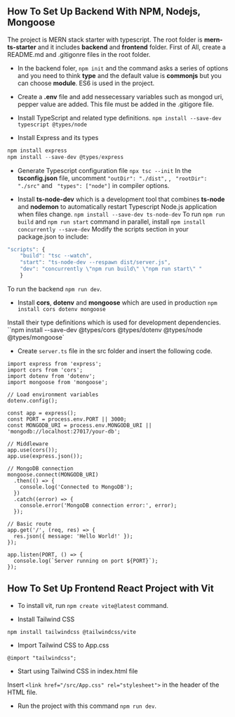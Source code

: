 ## How To Set Up Backend With NPM, Nodejs, Mongoose

The project is MERN stack starter with typescript. The root folder is **mern-ts-starter** and it
includes **backend** and **frontend** folder. First of All, create a README.md and .gitigonre files in
the root folder.

- In the backend foler, `npm init` and the command asks a series of options and you need to think
  **type** and the default value is **commonjs** but you can choose **module**. ES6 is used in the project.

- Create a **.env** file and add nessecessary variables such as mongod uri, pepper value are added. This file
  must be added in the .gitigore file.

- Install TypeScript and related type definitions.
  `npm install --save-dev typescript @types/node`

- Install Express and its types

```typescript
npm install express
npm install --save-dev @types/express
```

- Generate Typescript configuration file
  `npx tsc --init`
  In the **tsconfig.json** file, uncomment `"outDir": "./dist",` , ` "rootDir": "./src"` and ` "types": ["node"]`
  in compiler options.

- Install **ts-node-dev** which is a development tool that combines **ts-node** and **nodemon**
  to automatically restart Typescript Node.js application when files change.
  `npm install --save-dev ts-node-dev`
  To run `npm run build` and `npm run start` command in parallel, install
  `npm install concurrently --save-dev`
  Modify the scripts section in your package.json to include:

```javascript
"scripts": {
    "build": "tsc --watch",
    "start": "ts-node-dev --respawn dist/server.js",
    "dev": "concurrently \"npm run build\" \"npm run start\" "
    }
```
To run the backend ``npm run dev``.

- Install **cors**, **dotenv** and **mongoose** which are used in production
  `npm install cors dotenv mongoose`

Install their type definitions which is used for development dependencies.
``npm install --save-dev @types/cors @types/dotenv @types/node @types/mongoose`

- Create `server.ts` file in the src folder and insert the following code.

```
import express from 'express';
import cors from 'cors';
import dotenv from 'dotenv';
import mongoose from 'mongoose';

// Load environment variables
dotenv.config();

const app = express();
const PORT = process.env.PORT || 3000;
const MONGODB_URI = process.env.MONGODB_URI || 'mongodb://localhost:27017/your-db';

// Middleware
app.use(cors());
app.use(express.json());

// MongoDB connection
mongoose.connect(MONGODB_URI)
  .then(() => {
    console.log('Connected to MongoDB');
  })
  .catch((error) => {
    console.error('MongoDB connection error:', error);
  });

// Basic route
app.get('/', (req, res) => {
  res.json({ message: 'Hello World!' });
});

app.listen(PORT, () => {
  console.log(`Server running on port ${PORT}`);
});
```

## How To Set Up Frontend React Project with Vit

- To install vit, run `npm create vite@latest` command.

- Install Tailwind CSS

`npm install tailwindcss @tailwindcss/vite`

- Import Tailwind CSS to App.css

`@import "tailwindcss";`
- Start using Tailwind CSS in index.html file

Insert `<link href="/src/App.css" rel="stylesheet">` in the header of the HTML file.

- Run the project with this command ``npm run dev``.
